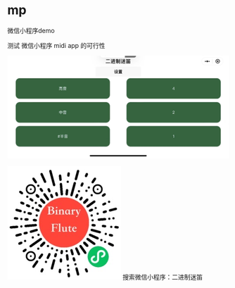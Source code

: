 # mp
微信小程序demo 

测试 微信小程序 midi app 的可行性

![image](./img/WechatIMG35.jpeg)

![image](./img/binary_qr.jpg)
搜索微信小程序：二进制迷笛
